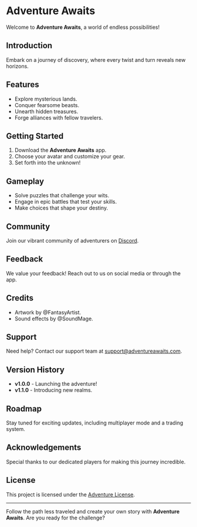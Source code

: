 # Adventure Awaits

Welcome to **Adventure Awaits**, a world of endless possibilities!

## Introduction

Embark on a journey of discovery, where every twist and turn reveals new horizons.

## Features

- Explore mysterious lands.
- Conquer fearsome beasts.
- Unearth hidden treasures.
- Forge alliances with fellow travelers.

## Getting Started

1. Download the **Adventure Awaits** app.
2. Choose your avatar and customize your gear.
3. Set forth into the unknown!

## Gameplay

- Solve puzzles that challenge your wits.
- Engage in epic battles that test your skills.
- Make choices that shape your destiny.

## Community

Join our vibrant community of adventurers on [Discord](https://discord.gg/adventure-awaits).

## Feedback

We value your feedback! Reach out to us on social media or through the app.

## Credits

- Artwork by @FantasyArtist.
- Sound effects by @SoundMage.

## Support

Need help? Contact our support team at support@adventureawaits.com.

## Version History

- **v1.0.0** - Launching the adventure!
- **v1.1.0** - Introducing new realms.

## Roadmap

Stay tuned for exciting updates, including multiplayer mode and a trading system.

## Acknowledgements

Special thanks to our dedicated players for making this journey incredible.

## License

This project is licensed under the [Adventure License](license.txt).

---

Follow the path less traveled and create your own story with **Adventure Awaits**. Are you ready for the challenge?
